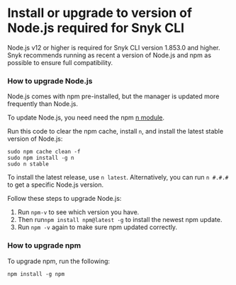 # Install or upgrade to version of Node.js required for Snyk CLI

Node.js v12 or higher is required for Snyk CLI version 1.853.0 and higher. Snyk recommends running as recent a version of Node.js and npm as possible to ensure full compatibility.

### How to upgrade Node.js

Node.js comes with npm pre-installed, but the manager is updated more frequently than Node.js.

To update Node.js, you need need the npm [n module](https://www.npmjs.com/package/n).

Run this code to clear the npm cache, install `n`, and install the latest stable version of Node.js:

```
sudo npm cache clean -f
sudo npm install -g n
sudo n stable
```

To install the latest release, use `n latest`. Alternatively, you can run `n #.#.#` to get a specific Node.js version.

Follow these steps to upgrade Node.js:

1. Run `npm-v` to see which version you have.
2. Then run`npm install npm@latest -g` to install the newest npm update.
3. Run `npm -v` again to make sure npm updated correctly.

### How to upgrade npm

To upgrade npm, run the following:

```
npm install -g npm
```
